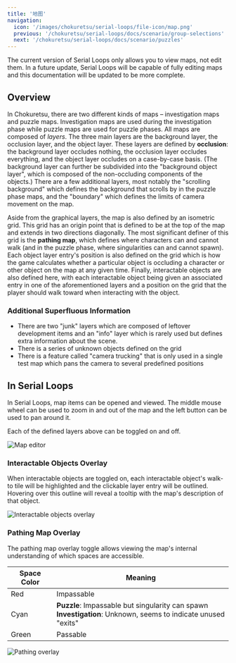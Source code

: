 ```yaml
---
title: '地图'
navigation:
  icon: '/images/chokuretsu/serial-loops/file-icon/map.png'
  previous: '/chokuretsu/serial-loops/docs/scenario/group-selections'
  next: '/chokuretsu/serial-loops/docs/scenario/puzzles'
---
```


The current version of Serial Loops only allows you to view maps, not edit them.
In a future update, Serial Loops will be capable of fully editing maps and this documentation will be updated to be more complete.

## Overview
In Chokuretsu, there are two different kinds of maps &ndash; investigation maps and puzzle maps. Investigation maps are used during the investigation phase while puzzle maps are used for puzzle phases.
All maps are composed of _layers_. The three main layers are the background layer, the occlusion layer, and the object layer. These layers are defined by **occlusion**:
the background layer occludes nothing, the occlusion layer occludes everything, and the object layer occludes on a case-by-case basis. (The background layer can further be subdivided into the "background object layer",
which is composed of the non-occluding components of the objects.) There are a few additional layers, most notably the "scrolling background" which defines the background that scrolls by in the puzzle phase maps,
and the "boundary" which defines the limits of camera movement on the map.

Aside from the graphical layers, the map is also defined by an isometric grid. This grid has an origin point that is defined to be at the top of the map and extends in two directions diagonally.
The most significant definer of this grid is the **pathing map**, which defines where characters can and cannot walk (and in the puzzle phase, where singularities can and cannot spawn).
Each object layer entry's position is also defined on the grid which is how the game calculates whether a particular object is occluding a character or other object on the map at any given time.
Finally, interactable objects are also defined here, with each interactable object being given an associated entry in one of the aforementioned layers and a position on the grid that the player
should walk toward when interacting with the object.

### Additional Superfluous Information
* There are two "junk" layers which are composed of leftover development items and an "info" layer which is rarely used but defines extra information about the scene.
* There is a series of unknown objects defined on the grid
* There is a feature called "camera trucking" that is only used in a single test map which pans the camera to several predefined positions

## In Serial Loops
In Serial Loops, map items can be opened and viewed. The middle mouse wheel can be used to zoom in and out of the map and the left button can be used to pan around it.

Each of the defined layers above can be toggled on and off.

![Map editor](/images/chokuretsu/serial-loops/map-editing.png)

### Interactable Objects Overlay
When interactable objects are toggled on, each interactable object's walk-to tile will be highlighted and the clickable layer entry will be outlined.
Hovering over this outline will reveal a tooltip with the map's description of that object.

![Interactable objects overlay](/images/chokuretsu/serial-loops/map-interactables.png)

### Pathing Map Overlay
The pathing map overlay toggle allows viewing the map's internal understanding of which spaces are accessible.

| Space Color | Meaning |
|-------------|---------|
| Red | Impassable |
| Cyan | **Puzzle**: Impassable but singularity can spawn<br/>**Investigation**: Unknown, seems to indicate unused "exits" |
| Green | Passable |

![Pathing overlay](/images/chokuretsu/serial-loops/map-pathing-overlay.png)